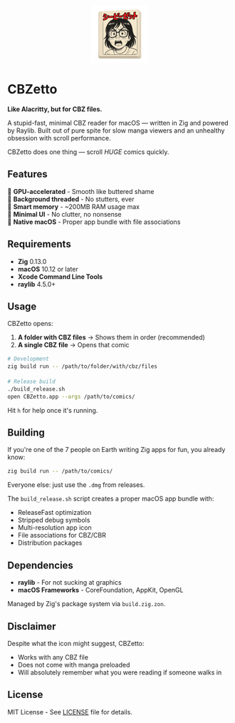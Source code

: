 <div align="center">
  <img src="resources/icon.png" alt="CBZetto" width="128" height="128">
</div>

# CBZetto

**Like Alacritty, but for CBZ files.**

A stupid-fast, minimal CBZ reader for macOS — written in Zig and powered by Raylib.
Built out of pure spite for slow manga viewers and an unhealthy obsession with scroll performance.

CBZetto does one thing — scroll _HUGE_ comics quickly.

## Features

🚀 **GPU-accelerated** - Smooth like buttered shame  
🧵 **Background threaded** - No stutters, ever  
🧠 **Smart memory** - ~200MB RAM usage max  
🧼 **Minimal UI** - No clutter, no nonsense  
🍎 **Native macOS** - Proper app bundle with file associations

## Requirements

- **Zig** 0.13.0
- **macOS** 10.12 or later
- **Xcode Command Line Tools**
- **raylib** 4.5.0+

## Usage

CBZetto opens:

1. **A folder with CBZ files** → Shows them in order (recommended)
2. **A single CBZ file** → Opens that comic

```bash
# Development
zig build run -- /path/to/folder/with/cbz/files

# Release build
./build_release.sh
open CBZetto.app --args /path/to/comics/
```

Hit `h` for help once it's running.

## Building

If you're one of the 7 people on Earth writing Zig apps for fun, you already know:

```bash
zig build run -- /path/to/comics/
```

Everyone else: just use the `.dmg` from releases.

The `build_release.sh` script creates a proper macOS app bundle with:

- ReleaseFast optimization
- Stripped debug symbols
- Multi-resolution app icon
- File associations for CBZ/CBR
- Distribution packages

## Dependencies

- **raylib** - For not sucking at graphics
- **macOS Frameworks** - CoreFoundation, AppKit, OpenGL

Managed by Zig's package system via `build.zig.zon`.

## Disclaimer

Despite what the icon might suggest, CBZetto:

- Works with any CBZ file
- Does not come with manga preloaded
- Will absolutely remember what you were reading if someone walks in

## License

MIT License - See [LICENSE](LICENSE) file for details.
